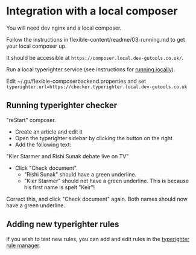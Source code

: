 # Integration with a local composer

You will need dev nginx and a local composer.

Follow the instructions in flexible-content/readme/03-running.md to get your local composer up.

It should be accessible at `https://composer.local.dev-gutools.co.uk/`.

Run a local typerighter service (see instructions for [running locally](./01-running-locally.md)).

Edit ~/.gu/flexible-composerbackend.properties and set
`typerighter.url=https://checker.typerighter.local.dev-gutools.co.uk`

## Running typerighter checker

"reStart" composer.

- Create an article and edit it
- Open the typerighter sidebar by clicking the button on the right
- Add the following text:

"Kier Starmer and Rishi Sunak debate live on TV"

- Click "Check document".
  - "Rishi Sunak" should have a green underline.
  - "Kier Starmer" should not have a green underline. This is because his first name is spelt "Keir"!

Correct this, and click "Check document" again. Both names should now have a green underline.

## Adding new typerighter rules

If you wish to test new rules, you can add and edit rules in the [typerighter rule manager](https://manager.typerighter.local.dev-gutools.co.uk/).
